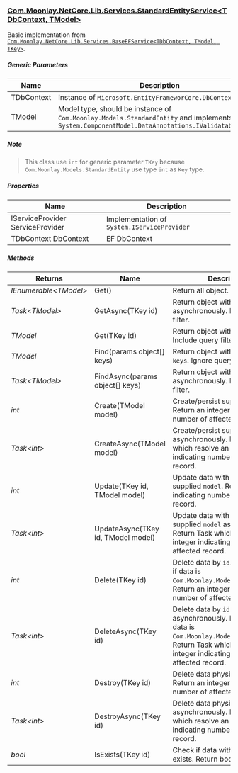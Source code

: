 ### [Com.Moonlay.NetCore.Lib.Services.StandardEntityService<TDbContext, TModel>]
Basic implementation from [`Com.Moonlay.NetCore.Lib.Services.BaseEFService<TDbContext, TModel, TKey>`][Com.Moonlay.NetCore.Lib.docs.BaseEFService<TDbContext, TModel, TKey>].


##### Generic Parameters

|Name													| Description|
|---													| --- |
|TDbContext												| Instance of `Microsoft.EntityFrameworCore.DbContext`|
|TModel													| Model type, should be instance of `Com.Moonlay.Models.StandardEntity` and implements `System.ComponentModel.DataAnnotations.IValidatableObject`|

##### Note
> This class use `int` for generic parameter `TKey` because `Com.Moonlay.Models.StandardEntity` use type `int` as `Key` type.


##### Properties

|Name								| Description|
|---								| ---|
|IServiceProvider ServiceProvider	| Implementation of `System.IServiceProvider`|
|TDbContext DbContext				| EF DbContext |


##### Methods

|Returns				| Name									| Description |
|---					| ---									| --------    |
|*IEnumerable\<TModel>*	| Get()									| Return all object. |
|*Task\<TModel>*		| GetAsync(TKey id)						| Return object with specified `id` asynchronously. Include query filter.|
|*TModel*				| Get(TKey id)							| Return object with specified `id`. Include query filter.|
|*TModel*				| Find(params object[] keys)			| Return object with specified `keys`. Ignore query filter.|
|*Task\<TModel>*		| FindAsync(params object[] keys)		| Return object with specified `keys` asynchronously. Ignore query filter.|
|*int*					| Create(TModel model)					| Create/persist supplied `object`. Return an integer indicating number of affected record. |
|*Task\<int>*			| CreateAsync(TModel model)				| Create/persist supplied `object` asynchronously. Return Task which resolve an integer indicating number of affected record. |
|*int*					| Update(TKey id, TModel model)			| Update data with id `id` with supplied `model`. Return an integer indicating number of affected record. |
|*Task\<int>*			| UpdateAsync(TKey id, TModel model)	| Update data with id `id` with supplied `model` asynchronously. Return Task which resolve an integer indicating number of affected record. |
|*int*					| Delete(TKey id)						| Delete data by `id`.Do soft delete if data is `Com.Moonlay.Models.ISoftEntity`. Return an integer indicating number of affected record. |
|*Task\<int>*			| DeleteAsync(TKey id)					| Delete data by `id` asynchronously. Do soft delete if data is `Com.Moonlay.Models.ISoftEntity`. Return Task which resolve an integer indicating number of affected record. |
|*int*					| Destroy(TKey id)						| Delete data physically by `id`. Return an integer indicating number of affected record. |
|*Task\<int>*			| DestroyAsync(TKey id)					| Delete data physically by `id` asynchronously. Return Task which resolve an integer indicating number of affected record. |
|*bool*					| IsExists(TKey id)						| Check if data with specified `id` exists. Return boolean. |





[Com.Moonlay.NetCore.Lib.docs.BaseEFService<TDbContext, TModel, TKey>]: ./Com.Moonlay.NetCore.Lib/docs/Com.Moonlay.NetCore.Lib.Services.StandardEntityService_TDbContext_TModel.md
[Com.Moonlay.NetCore.Lib.Services.StandardEntityService<TDbContext, TModel>]: ../Com.Moonlay.NetCore.Lib/Services/StandardEntityService.cs
